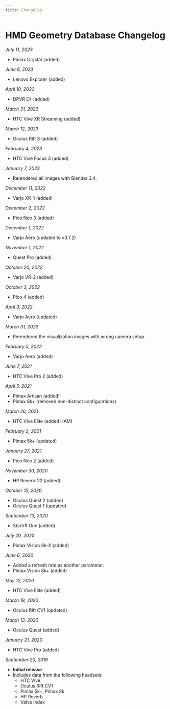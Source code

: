 ```yaml
---
title: Changelog
---
```


# HMD Geometry Database Changelog
*July 11, 2023*
* Pimax Crystal (added)

*June 6, 2023*
* Lenovo Explorer (added)

*April 10, 2023*
* DPVR E4 (added)

*March 31, 2023*
* HTC Vive XR Streaming (added)

*March 12, 2023*
* Oculus Rift S (added)

*February 4, 2023*
* HTC Vive Focus 3 (added)

*January 7, 2023*
* Rerendered all images with Blender 3.4.

*December 11, 2022*
* Varjo XR-1 (added)

*December 2, 2022*
* Pico Neo 3 (added)

*December 1, 2022*
* Varjo Aero (updated to v3.7.2)

*November 1, 2022*
* Quest Pro (added)

*October 20, 2022*
* Varjo VR-2 (added)

*October 3, 2022*
* Pico 4 (added)

*April 3, 2022*
* Varjo Aero (updated)

*March 31, 2022*
* Rerendered the visualization images with wrong camera setup.

*February 5, 2022*
* Varjo Aero (added)

*June 7, 2021*
* HTC Vive Pro 2 (added)

*April 5, 2021*
* Pimax Artisan (added)
* Pimax 8k+ (removed non-distinct configurations)

*March 26, 2021*
* HTC Vive Elite (added HAM)

*February 2, 2021*
* Pimax 5k+ (updated)

*January 27, 2021*
* Pico Neo 2 (added)

*November 30, 2020*
* HP Reverb G2 (added)

*October 15, 2020*
* Oculus Quest 2 (added)
* Oculus Quest 1 (updated)

*September 13, 2020*
* StarVR One (added)

*July 20, 2020*
* Pimax Vision 8k-X (added)

*June 6, 2020*
* Added a refresh rate as another parameter.
* Pimax Vision 8k+ (added)

*May 12, 2020*
* HTC Vive Elite (added)

*March 18, 2020*
* Oculus Rift CV1 (updated)

*March 13, 2020*
* Oculus Quest (added)

*January 21, 2020*
* HTC Vive Pro (added)

*September 20, 2019*
* **Initial release**  
* Includes data from the following headsets:
  * HTC Vive
  * Oculus Rift CV1
  * Pimax 5k+, Pimax 8k
  * HP Reverb
  * Valve Index
